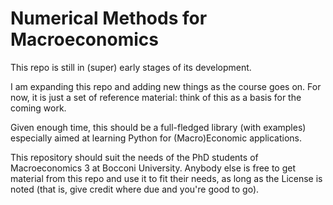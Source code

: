 # Numerical Methods for Macroeconomics

This repo is still in (super) early stages of its development.

I am expanding this repo and adding new things as the course goes on.
For now, it is just a set of reference material: think of this as a basis for the coming work.

Given enough time, this should be a full-fledged library (with examples) especially aimed at learning Python for (Macro)Economic applications.

This repository should suit the needs of the PhD students of Macroeconomics 3 at Bocconi University.
Anybody else is free to get material from this repo and use it to fit their needs, as long as the License is noted (that is, give credit where due and you're good to go).
